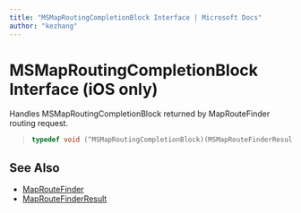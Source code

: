 ```yaml
---
title: "MSMapRoutingCompletionBlock Interface | Microsoft Docs"
author: "kezhang"
---
```


# MSMapRoutingCompletionBlock Interface (iOS only)

Handles MSMapRoutingCompletionBlock returned by MapRouteFinder routing request.

>```objectivec
>typedef void (^MSMapRoutingCompletionBlock)(MSMapRouteFinderResult* _Nullable result, NSString* status);
>```

## See Also

* [MapRouteFinder](../MapRouteFinder-class.md)
* [MapRouteFinderResult](../MapRouteFinderResult-class.md)
